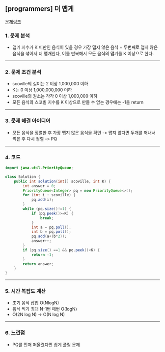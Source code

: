 ## [programmers] 더 맵게
[문제링크](https://school.programmers.co.kr/learn/courses/30/lessons/42586)
### 1. 문제 분석 
- 맵기 지수가 K 미만인 음식이 있을 경우 가장 맵지 않은 음식 + 두번째로 맵지 않은 음식을 섞어서 더 맵개한다, 이를 반복해서 모든 음식의 맵기를 K 이상으로 한다.
---
### 2. 문제 조건 분석
- scoville의 길이는 2 이상 1,000,000 이하
- K는 0 이상 1,000,000,000 이하
- scoville의 원소는 각각 0 이상 1,000,000 이하
- 모든 음식의 스코빌 지수를 K 이상으로 만들 수 없는 경우에는 -1을 return
---
### 3. 문제 해결 아이디어
-  모든 음식을 정렬한 후 가장 맵지 않은 음식을 확인 -> 맵지 않다면 두개를 꺼내서 썩은 후 다시 정렬 -> PQ
---
### 4. 코드 
```java
import java.util.PriorityQueue;

class Solution {
    public int solution(int[] scoville, int K) {
        int answer = 0;
        PriorityQueue<Integer> pq = new PriorityQueue<>();
        for (int i : scoville) {
            pq.add(i);
        }
        while (pq.size()!=1) {
            if (pq.peek()>=K) {
                break;
            }
            int a = pq.poll();
            int b = pq.poll();
            pq.add(a+(b*2));
            answer++;
        }
        if (pq.size() ==1 && pq.peek()<K) {
            return -1;
        }
        return answer;
    }
}
```
---
### 5. 시간 복잡도 계산
- 초기 음식 삽입 O(NlogN)
- 음식 썩기 최대 N-1번 매번 O(logN)
- O(2N log N) -> O(N log N)
---
### 6. 느낀점
- PQ를 먼저 떠올렸다면 쉽게 풀릴 문제